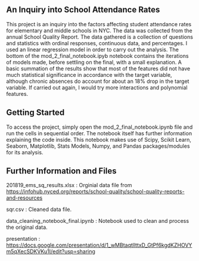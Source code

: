An Inquiry into School Attendance Rates
---------------------------------------
This project is an inquiry into the factors affecting student attendance rates for elementary and middle schools in NYC. The data was collected from the annual School Quality Report. The data gathered is a collection of questions and statistics with ordinal responses, continuous data, and percentages. I used an linear regression model in order to carry out the analysis. The bottom of the mod_2_final_notebook.ipyb notebook contains the iterations of models made, before settling on the final, with a small explanation. A basic summation of the results show that most of the features did not have much statistical significance in accordance with the target variable, although chronic absences do account for about an 18% drop in the target variable. If carried out again, I would try more interactions and polynomial features. 

Getting Started
---------------
To access the project, simply open the mod_2_final_notebook.ipynb file and run the cells in sequential order. The notebook itself has further information explaining the code inside. This notebook makes use of Scipy, Scikit Learn, Seaborn, Matplotlib, Stats Models, Numpy, and Pandas packages/modules for its analysis. 

Further Information and Files
-----------------------------
201819_ems_sq_results.xlsx : Orginial data file from https://infohub.nyced.org/reports/school-quality/school-quality-reports-and-resources

sqr.csv : Cleaned data file.

data_cleaning_notebook_final.ipynb : Notebook used to clean and process the original data.

presentation : https://docs.google.com/presentation/d/1_wMBtaqtllttxD_GtPf6kgdKZHOVYm5qXecSDKVKu1I/edit?usp=sharing
